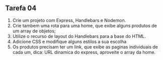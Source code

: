 ## Tarefa 04

1. Crie um projeto com Express, Handlebars e Nodemon.
2. Crie tambem uma rota para uma home, que exibe alguns produtos de um array de objetos;
3. Utilize o recurso de layout do Handlebars para a base do HTML.
4. Adicione CSS e modifique alguns estilos a sua escolha
5. Os produtos precisam ter um link, que exibe as paginas individuais de cada um, dica: URL dinamica do express, aproveite o array da home.
 